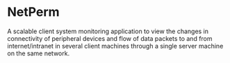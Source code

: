 # NetPerm
A scalable client system monitoring application to view the changes in connectivity of peripheral devices and flow of data packets to and from internet/intranet in several client machines through a single server machine on the same network. 
